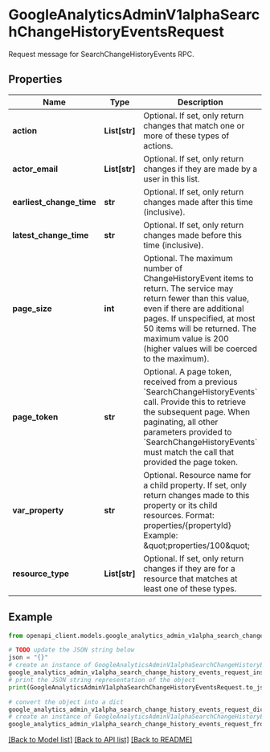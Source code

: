 # GoogleAnalyticsAdminV1alphaSearchChangeHistoryEventsRequest

Request message for SearchChangeHistoryEvents RPC.

## Properties

Name | Type | Description | Notes
------------ | ------------- | ------------- | -------------
**action** | **List[str]** | Optional. If set, only return changes that match one or more of these types of actions. | [optional] 
**actor_email** | **List[str]** | Optional. If set, only return changes if they are made by a user in this list. | [optional] 
**earliest_change_time** | **str** | Optional. If set, only return changes made after this time (inclusive). | [optional] 
**latest_change_time** | **str** | Optional. If set, only return changes made before this time (inclusive). | [optional] 
**page_size** | **int** | Optional. The maximum number of ChangeHistoryEvent items to return. The service may return fewer than this value, even if there are additional pages. If unspecified, at most 50 items will be returned. The maximum value is 200 (higher values will be coerced to the maximum). | [optional] 
**page_token** | **str** | Optional. A page token, received from a previous &#x60;SearchChangeHistoryEvents&#x60; call. Provide this to retrieve the subsequent page. When paginating, all other parameters provided to &#x60;SearchChangeHistoryEvents&#x60; must match the call that provided the page token. | [optional] 
**var_property** | **str** | Optional. Resource name for a child property. If set, only return changes made to this property or its child resources. Format: properties/{propertyId} Example: \&quot;properties/100\&quot; | [optional] 
**resource_type** | **List[str]** | Optional. If set, only return changes if they are for a resource that matches at least one of these types. | [optional] 

## Example

```python
from openapi_client.models.google_analytics_admin_v1alpha_search_change_history_events_request import GoogleAnalyticsAdminV1alphaSearchChangeHistoryEventsRequest

# TODO update the JSON string below
json = "{}"
# create an instance of GoogleAnalyticsAdminV1alphaSearchChangeHistoryEventsRequest from a JSON string
google_analytics_admin_v1alpha_search_change_history_events_request_instance = GoogleAnalyticsAdminV1alphaSearchChangeHistoryEventsRequest.from_json(json)
# print the JSON string representation of the object
print(GoogleAnalyticsAdminV1alphaSearchChangeHistoryEventsRequest.to_json())

# convert the object into a dict
google_analytics_admin_v1alpha_search_change_history_events_request_dict = google_analytics_admin_v1alpha_search_change_history_events_request_instance.to_dict()
# create an instance of GoogleAnalyticsAdminV1alphaSearchChangeHistoryEventsRequest from a dict
google_analytics_admin_v1alpha_search_change_history_events_request_from_dict = GoogleAnalyticsAdminV1alphaSearchChangeHistoryEventsRequest.from_dict(google_analytics_admin_v1alpha_search_change_history_events_request_dict)
```
[[Back to Model list]](../README.md#documentation-for-models) [[Back to API list]](../README.md#documentation-for-api-endpoints) [[Back to README]](../README.md)


